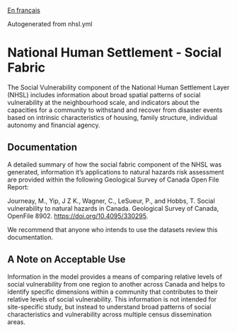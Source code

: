 [En français](https://github.com/OpenDRR/national-human-settlement/blob/main/social-fabric/LISEZMOI.md)

Autogenerated from nhsl.yml

# National Human Settlement - Social Fabric

The Social Vulnerability component of the National Human Settlement Layer (NHSL) includes information about broad spatial patterns of social vulnerability at the neighbourhood scale, and indicators about the capacities for a community to withstand and recover from disaster events based on intrinsic characteristics of housing, family structure, individual autonomy and financial agency.

## Documentation

A detailed summary of how the social fabric component of the NHSL was generated, information it’s applications to natural hazards risk assessment are provided within the following Geological Survey of Canada Open File Report:

Journeay, M., Yip, J Z K., Wagner, C., LeSueur, P., and Hobbs, T. Social vulnerability to natural hazards in Canada. Geological Survey of Canada, OpenFile 8902. https://doi.org/10.4095/330295.

We recommend that anyone who intends to use the datasets review this documentation.  

## A Note on Acceptable Use

Information in the model provides a means of comparing relative levels of social vulnerability from one region to another across Canada and helps to identify specific dimensions within a community that contributes to their relative levels of social vulnerability. This information is not intended for site-specific study, but instead to understand broad patterns of social characteristics and vulnerability across multiple census dissemination areas.

